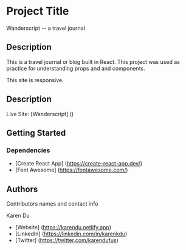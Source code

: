 

# Project Title

Wanderscript -- a travel journal

## Description

This is a travel journal or blog built in React. This project was used as practice for understanding props and and components.

This site is responsive.

## Description

Live Site: [Wanderscript] ()

## Getting Started

### Dependencies

* [Create React App] (https://create-react-app.dev/)
* [Font Awesome] (https://fontawesome.com/)

## Authors

Contributors names and contact info

Karen Du 
* [Website] (https://karendu.netlify.app)
* [LinkedIn] (https://linkedin.com/in/karenkdu)
* [Twitter] (https://twitter.com/karendufus)